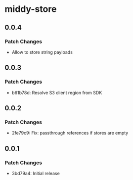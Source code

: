# middy-store

## 0.0.4

### Patch Changes

- Allow to store string payloads

## 0.0.3

### Patch Changes

- b61b78d: Resolve S3 client region from SDK

## 0.0.2

### Patch Changes

- 2fe79c9: Fix: passthrough references if stores are empty

## 0.0.1

### Patch Changes

- 3bd79a4: Initial release

